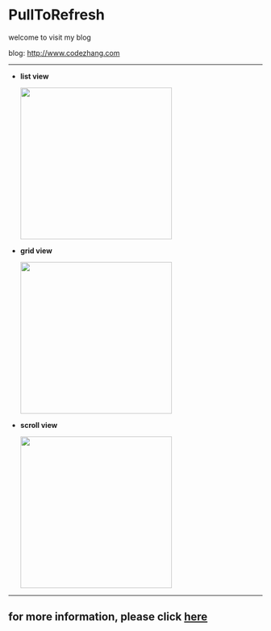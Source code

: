 # PullToRefresh

welcome to visit my blog

blog: http://www.codezhang.com

---

* **list view**
  <div class='row'>
    <img src='http://img.blog.csdn.net/20160510200054140' width="300px"/>
  </div>

* **grid view**
  <div class='row'>
    <img src='http://img.blog.csdn.net/20160510200535645' width="300px"/>
  </div>

* **scroll view**
  <div class='row'>
    <img src='http://img.blog.csdn.net/20160510200848791' width="300px"/>
  </div>

---

## for more information, please click [here](http://blog.csdn.net/H_Zhang/article/details/51366623)

